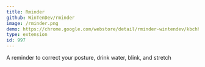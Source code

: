 ```yaml
---
title: Rminder
github: WinTenDev/rminder
image: /rminder.png
demo: https://chrome.google.com/webstore/detail/rminder-wintendev/kbchhfdklfddnnilmdffaeahipjcabll
type: extension
id: 997
---
```

A reminder to correct your posture, drink water, blink, and stretch